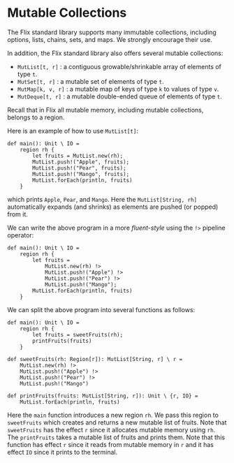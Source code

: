 # Mutable Collections

The Flix standard library supports many immutable collections, including
options, lists, chains, sets, and maps. We strongly encourage their use.

In addition, the Flix standard library also offers several mutable collections:

- `MutList[t, r]`      : a contiguous growable/shrinkable array of elements of type `t`.
- `MutSet[t, r]`       : a mutable set of elements of type `t`.
- `MutMap[k, v, r]`    : a mutable map of keys of type `k` to values of type `v`.
- `MutDeque[t, r]`     : a mutable double-ended queue of elements of type `t`.

Recall that in Flix all mutable memory, including mutable collections, belongs
to a region.

Here is an example of how to use `MutList[t]`:

```flix
def main(): Unit \ IO = 
    region rh {
        let fruits = MutList.new(rh);
        MutList.push!("Apple", fruits);
        MutList.push!("Pear", fruits);
        MutList.push!("Mango", fruits);
        MutList.forEach(println, fruits)
    }
```

which prints `Apple`, `Pear`, and `Mango`. Here the `MutList[String, rh]`
automatically expands (and shrinks) as elements are pushed (or popped) from it. 

We can write the above program in a more _fluent-style_ using the `!>` pipeline
operator:

```flix
def main(): Unit \ IO = 
    region rh {
        let fruits = 
            MutList.new(rh) !> 
            MutList.push!("Apple") !> 
            MutList.push!("Pear") !>
            MutList.push!("Mango");
        MutList.forEach(println, fruits)
    }
```

We can split the above program into several functions as follows:

```flix
def main(): Unit \ IO = 
    region rh {
        let fruits = sweetFruits(rh);
        printFruits(fruits)
    }

def sweetFruits(rh: Region[r]): MutList[String, r] \ r = 
    MutList.new(rh) !> 
    MutList.push!("Apple") !> 
    MutList.push!("Pear") !>
    MutList.push!("Mango")

def printFruits(fruits: MutList[String, r]): Unit \ {r, IO} = 
    MutList.forEach(println, fruits)
```

Here the `main` function introduces a new region `rh`. We pass this region to
`sweetFruits` which creates and returns a new mutable list of fruits. Note that
`sweetFruits` has the effect `r` since it allocates mutable memory using `rh`.
The `printFruits` takes a mutable list of fruits and prints them. Note that this
function has effect `r` since it reads from mutable memory in `r` and it has
effect `IO` since it prints to the terminal. 
